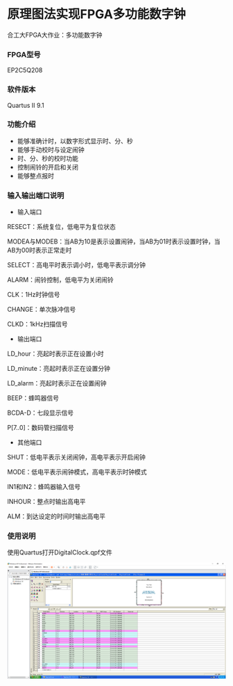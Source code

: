 # 原理图法实现FPGA多功能数字钟

合工大FPGA大作业：多功能数字钟

### FPGA型号

EP2C5Q208

### 软件版本

Quartus II 9.1

### 功能介绍

* 能够准确计时，以数字形式显示时、分、秒
* 能够手动校时与设定闹钟
* 时、分、秒的校时功能
* 控制闹铃的开启和关闭
* 能够整点报时

### 输入输出端口说明

* 输入端口

RESECT：系统复位，低电平为复位状态

MODEA与MODEB：当AB为10是表示设置闹钟，当AB为01时表示设置时钟，当AB为00时表示正常走时

SELECT：高电平时表示调小时，低电平表示调分钟

ALARM：闹铃控制，低电平为关闭闹铃

CLK：1Hz时钟信号

CHANGE：单次脉冲信号

CLKD：1kHz扫描信号

* 输出端口

LD\_hour：亮起时表示正在设置小时

LD\_minute：亮起时表示正在设置分钟

LD\_alarm：亮起时表示正在设置闹钟

BEEP：蜂鸣器信号

BCDA-D：七段显示信号

P[7..0]：数码管扫描信号

* 其他端口

SHUT：低电平表示关闭闹钟，高电平表示开启闹钟

MODE：低电平表示闹钟模式，高电平表示时钟模式

IN1和IN2：蜂鸣器输入信号

INHOUR：整点时输出高电平

ALM：到达设定的时间时输出高电平

### 使用说明

使用Quartus打开DigitalClock.qpf文件

![image](管脚方案参考图.png)
